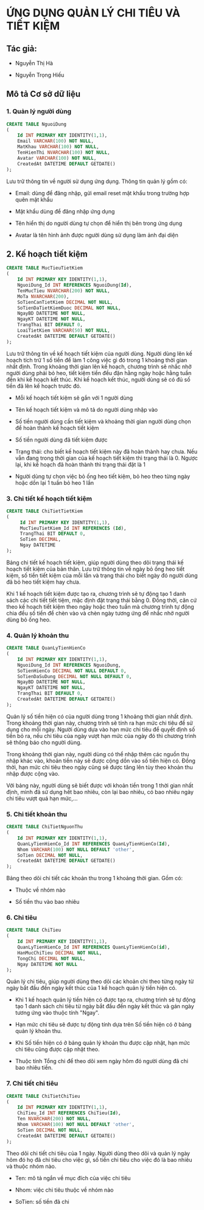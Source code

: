 # ỨNG DỤNG QUẢN LÝ CHI TIÊU VÀ TIẾT KIỆM

## Tác giả:

- Nguyễn Thị Hà

- Nguyễn Trọng Hiếu

## Mô tả Cơ sở dữ liệu

### 1. Quản lý người dùng

```sql
CREATE TABLE NguoiDung
(
    Id INT PRIMARY KEY IDENTITY(1,1),
    Email VARCHAR(100) NOT NULL,
    MatKhau VARCHAR(100) NOT NULL,
    TenHienThi NVARCHAR(100) NOT NULL,
    Avatar VARCHAR(100) NOT NULL,
    CreatedAt DATETIME DEFAULT GETDATE()
);
```

Lưu trữ thông tin về người sử dụng ứng dụng. Thông tin quản lý gồm có:

- Email: dùng để đăng nhập, gửi email reset mật khẩu trong trường hợp quên mật khẩu

- Mật khẩu dùng để đăng nhập ứng dụng

- Tên hiển thị do người dùng tự chọn để hiển thị bên trong ứng dụng

- Avatar là tên hình ảnh được người dùng sử dụng làm ảnh đại diện

## 2. Kế hoạch tiết kiệm

```sql
CREATE TABLE MucTieuTietKiem
(
    Id INT PRIMARY KEY IDENTITY(1,1),
    NguoiDung_Id INT REFERENCES NguoiDung(Id),
    TenMucTieu NVARCHAR(200) NOT NULL,
    MoTa NVARCHAR(200),
    SoTienCanTietKiem DECIMAL NOT NULL,
    SoTienDaTietKiemDuoc DECIMAL NOT NULL,
    NgayBD DATETIME NOT NULL,
    NgayKT DATETIME NOT NULL,
    TrangThai BIT DEFAULT 0,
    LoaiTietKiem VARCHAR(50) NOT NULL,
    CreatedAt DATETIME DEFAULT GETDATE()
);
```

Lưu trữ thông tin về kế hoạch tiết kiệm của người dùng. Người dùng lên kế hoạch tích trữ 1 số tiền để làm 1 công việc gì đó trong 1 khoảng thời gian nhất định. Trong khoảng thời gian lên kế hoạch, chương trình sẽ nhắc nhở người dùng phải bỏ heo, tiết kiệm tiền đều đặn hằng ngày hoặc hằng tuần đến khi kế hoạch kết thúc. Khi kế hoạch kết thúc, người dùng sẽ có đủ số tiền đã lên kế hoạch trước đó.

- Mỗi kế hoạch tiết kiệm sẽ gắn với 1 người dùng

- Tên kế hoạch tiết kiệm và mô tả do người dùng nhập vào

- Số tiền người dùng cần tiết kiệm và khoảng thời gian người dùng chọn để hoàn thành kế hoạch tiết kiệm

- Số tiền người dùng đã tiết kiệm được

- Trạng thái: cho biết kế hoạch tiết kiệm này đã hoàn thành hay chưa. Nếu vẫn đang trong thời gian của kế hoạch tiết kiệm thì trạng thái là 0. Ngược lại, khi kế hoạch đã hoàn thành thì trạng thái đặt là 1

- Người dùng tự chọn việc bỏ ống heo tiết kiệm, bỏ heo theo từng ngày hoặc dồn lại 1 tuần bỏ heo 1 lần

### 3. Chi tiết kế hoạch tiết kiệm

```sql
CREATE TABLE ChiTietTietKiem
(
     Id INT PRIMARY KEY IDENTITY(1,1),
     MucTieuTietKiem_Id INT REFERENCES (Id),
     TrangThai BIT DEFAULT 0,
     SoTien DECIMAL,
     Ngay DATETIME
);
```

Bảng chi tiết kế hoạch tiết kiệm, giúp người dùng theo dõi trạng thái kế hoạch tiết kiệm của bản thân. Lưu trữ thông tin về ngày bỏ ống heo tiết kiệm,  số tiền tiết kiệm của mỗi lần và trạng thái cho biết ngày đó người dùng đã bỏ heo tiết kiệm hay chưa. 

Khi 1 kế hoạch tiết kiệm được tạo ra, chương trình sẽ tự động tạo 1 danh sách các chi tiết tiết tiệm, mặc định đặt trạng thái bằng 0. Đồng thời, căn cứ theo kế hoạch tiết kiệm theo ngày hoặc theo tuần mà chương trình tự động chia đều số tiền để chèn vào và chèn ngày tương ứng để nhắc nhở người dùng bỏ ống heo.

### 4. Quản lý khoản thu

```sql
CREATE TABLE QuanLyTienHienCo 
(
    Id INT PRIMARY KEY IDENTITY(1,1),
    NguoiDung_Id INT REFERENCES NguoiDung,
    SoTienHienCo DECIMAL NOT NULL DEFAULT 0,
    SoTienDaSuDung DECIMAL NOT NULL DEFAULT 0,
    NgayBD DATETIME NOT NULL,
    NgayKT DATETIME NOT NULL,
    TrangThai BIT DEFAULT 0,
    CreatedAt DATETIME DEFAULT GETDATE()
);
```

Quản lý số tiền hiện có của người dùng trong 1 khoảng thời gian nhất định. Trong khoảng thời gian này, chương trình sẽ tính ra hạn mức chi tiêu để sử dụng cho mỗi ngày. Người dùng dựa vào hạn mức chi tiêu để quyết định số tiền bỏ ra, nếu chi tiêu của ngày vượt hạn mức của ngày đó thì chương trình sẽ thông báo cho người dùng.

Trong khoảng thời gian này, người dùng có thể nhập thêm các nguồn thu nhập khác vào, khoản tiền này sẽ được cộng dồn vào số tiền hiện có. Đồng thời, hạn mức chi tiêu theo ngày cũng sẽ được tăng lên tùy theo khoản thu nhập được cộng vào.

Với bảng này, người dùng sẽ biết được với khoản tiền trong 1 thời gian nhất định, mình đã sử dụng hết bao nhiêu, còn lại bao nhiêu, có bao nhiêu ngày chi tiêu vượt quá hạn mức,...

### 5. Chi tiết khoản thu

```sql
CREATE TABLE ChiTietNguonThu
(
    Id INT PRIMARY KEY IDENTITY(1,1),
    QuanLyTienHienCo_Id INT REFERENCES QuanLyTienHienCo(Id),
    Nhom VARCHAR(100) NOT NULL DEFAULT 'other',
    SoTien DECIMAL NOT NULL,
    CreatedAt DATETIME DEFAULT GETDATE()
);
```

Bảng theo dõi chi tiết các khoản thu trong 1 khoảng thời gian. Gồm có:

- Thuộc về nhóm nào

- Số tiền thu vào bao nhiêu

### 6. Chi tiêu

```sql
CREATE TABLE ChiTieu
(
    Id INT PRIMARY KEY IDENTITY(1,1),
    QuanLyTienHienCo_Id INT REFERENCES QuanLyTienHienCo(id),
    HanMucChiTieu DECIMAL NOT NULL,
    TongChi DECIMAL NOT NULL,
    Ngay DATETIME NOT NULL
);
```

Quản lý chi tiêu, giúp người dùng theo dõi các khoản chi theo từng ngày từ ngày bắt đầu đến ngày kết thúc của 1 kế hoạch quản lý tiền hiện có.

- Khi 1 kế hoạch quản lý tiền hiện có được tạo ra, chương trình sẽ tự động tạo 1 danh sách chi tiêu từ ngày bắt đầu đến ngày kết thúc và gán ngày tương ứng vào thuộc tính "Ngay". 

- Hạn mức chi tiêu sẽ được tự động tính dựa trên Số tiền hiện có ở bảng quản lý khoản thu.

- Khi Số tiền hiện có ở bảng quản lý khoản thu được cập nhật, hạn mức chi tiêu cũng được cập nhật theo.

- Thuộc tính Tổng chi để theo dõi xem ngày hôm đó người dùng đã chi bao nhiêu tiền.

### 7. Chi tiết chi tiêu

```sql
CREATE TABLE ChiTietChiTieu 
(
    Id INT PRIMARY KEY IDENTITY(1,1),
    ChiTieu_Id INT REFERENCES ChiTieu(Id),
    Ten NVARCHAR(200) NOT NULL,
    Nhom VARCHAR(100) NOT NULL DEFAULT 'other',
    SoTien DECIMAL NOT NULL,
    CreatedAt DATETIME DEFAULT GETDATE()
);
```

Theo dõi chi tiết chi tiêu của 1 ngày. Người dùng theo dõi và quản lý ngày hôm đó họ đã chi tiêu cho việc gì, số tiền chi tiêu cho việc đó là bao nhiêu và thuộc nhóm nào.

- Ten: mô tả ngắn về mục đích của việc chi tiêu

- Nhom: việc chi tiêu thuộc về nhóm nào

- SoTien: số tiền đã chi
